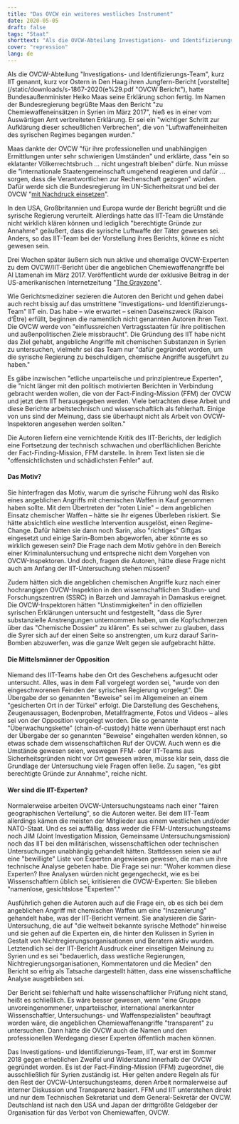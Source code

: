 ```yaml
---
title: "Das OVCW ein weiteres westliches Instrument"
date: 2020-05-05
draft: false
tags: "Staat"
shorttext: "Als die OVCW-Abteilung Investigations- und Identifizierungs-Team, kurz vor Ostern in Den Haag ihren Jungfern-Bericht vorstellte, hatte Troll Maas seine Erklärung schon fertig."
cover: "repression"
lang: de
---
```


Als die OVCW-Abteilung "Investigations- und Identifizierungs-Team", kurz IIT genannt, kurz vor Ostern in Den Haag ihren Jungfern-Bericht [vorstellte](/static/downloads/s-1867-2020(e%29.pdf "OVCW Bericht"), hatte Bundesaußenminister Heiko Maas seine Erklärung schon fertig. Im Namen der Bundesregierung begrüßte Maas den Bericht "zu Chemiewaffeneinsätzen in Syrien im März 2017", hieß es in einer vom Auswärtigen Amt verbreiteten Erklärung. Er sei ein "wichtiger Schritt zur Aufklärung dieser scheußlichen Verbrechen", die von "Luftwaffeneinheiten des syrischen Regimes begangen wurden."

Maas dankte der OVCW "für ihre professionellen und unabhängigen Ermittlungen unter sehr schwierigen Umständen" und erklärte, dass "ein so eklatanter Völkerrechtsbruch … nicht ungestraft bleiben" dürfe. Nun müsse die "internationale Staatengemeinschaft umgehend reagieren und dafür … sorgen, dass die Verantwortlichen zur Rechenschaft gezogen" würden. Dafür werde sich die Bundesregierung im UN-Sicherheitsrat und bei der OVCW "[mit Nachdruck einsetzen](https://www.auswaertiges-amt.de/de/newsroom/maas-ovcw-syrien/2331734 "Außenminister Maas zur Veröffentlichung des ersten Ermittlungsberichts des OVCW-Attributionsteams zu Chemiewaffeneinsätzen in Syrien")".

In den USA, Großbritannien und Europa wurde der Bericht begrüßt und die syrische Regierung verurteilt. Allerdings hatte das IIT-Team die Umstände nicht wirklich klären können und lediglich "berechtigte Gründe zur Annahme" geäußert, dass die syrische Luftwaffe der Täter gewesen sei. Anders, so das IIT-Team bei der Vorstellung ihres Berichts, könne es nicht gewesen sein.

Drei Wochen später äußern sich nun aktive und ehemalige OVCW-Experten zu dem OVCW/IIT-Bericht über die angeblichen Chemiewaffenangriffe bei Al Ltamenah im März 2017. Veröffentlicht wurde der exklusive Beitrag in der US-amerikanischen Internetzeitung "[The Grayzone](https://thegrayzone.com/2020/04/28/opcw-insiders-ltamenah-chemical-weapons-report/ "Exclusive: OPCW insiders slam ‘compromised’ new Syria chemical weapons probe")".

Wie Gerichtsmediziner sezieren die Autoren den Bericht und gehen dabei auch recht bissig auf das umstrittene "Investigations- und Identifizierungs-Team" IIT ein. Das habe – wie erwartet – seinen Daseinszweck (Raison d‘Être) erfüllt, beginnen die namentlich nicht genannten Autoren ihren Text. Die OVCW werde von "einflussreichen Vertragsstaaten für ihre politischen und außenpolitischen Ziele missbraucht". Die Gründung des IIT habe nicht das Ziel gehabt, angebliche Angriffe mit chemischen Substanzen in Syrien zu untersuchen, vielmehr sei das Team nur "dafür gegründet worden, um die syrische Regierung zu beschuldigen, chemische Angriffe ausgeführt zu haben."

Es gäbe inzwischen "etliche unparteiische und prinzipientreue Experten", die "nicht länger mit den politisch motivierten Berichten in Verbindung gebracht werden wollen, die von der Fact-Finding-Mission (FFM) der OVCW und jetzt dem IIT herausgegeben werden. Viele betrachten diese Arbeit und diese Berichte arbeitstechnisch und wissenschaftlich als fehlerhaft. Einige von uns sind der Meinung, dass sie überhaupt nicht als Arbeit von OVCW-Inspektoren angesehen werden sollten."

Die Autoren liefern eine vernichtende Kritik des IIT-Berichts, der lediglich eine Fortsetzung der technisch schwachen und oberflächlichen Berichte der Fact-Finding-Mission, FFM darstelle. In ihrem Text listen sie die "offensichtlichsten und schädlichsten Fehler" auf.

#### Das Motiv?

Sie hinterfragen das Motiv, warum die syrische Führung wohl das Risiko eines angeblichen Angriffs mit chemischen Waffen in Kauf genommen haben sollte. Mit dem Übertreten der "roten Linie" – dem angeblichen Einsatz chemischer Waffen – hätte sie ihr eigenes Überleben riskiert. Sie hätte absichtlich eine westliche Intervention ausgelöst, einen Regime-Change. Dafür hätten sie dann noch Sarin, also "richtiges" Giftgas eingesetzt und einige Sarin-Bomben abgeworfen, aber könnte es so wirklich gewesen sein? Die Frage nach dem Motiv gehöre in den Bereich einer Kriminaluntersuchung und entspreche nicht dem Vorgehen von OVCW-Inspektoren. Und doch, fragen die Autoren, hätte diese Frage nicht auch am Anfang der IIT-Untersuchung stehen müssen?

Zudem hätten sich die angeblichen chemischen Angriffe kurz nach einer hochrangigen OVCW-Inspektion in den wissenschaftlichen Studien- und Forschungszentren (SSRC) in Barzeh und Jamrayah in Damaskus ereignet. Die OVCW-Inspektoren hätten "Unstimmigkeiten" in den offiziellen syrischen Erklärungen untersucht und festgestellt, "dass die Syrer substanzielle Anstrengungen unternommen haben, um die Kopfschmerzen über das "Chemische Dossier" zu klären". Es sei schwer zu glauben, dass die Syrer sich auf der einen Seite so anstrengten, um kurz darauf Sarin-Bomben abzuwerfen, was die ganze Welt gegen sie aufgebracht hätte.

#### Die Mittelsmänner der Opposition

Niemand des IIT-Teams habe den Ort des Geschehens aufgesucht oder untersucht. Alles, was in dem Fall vorgelegt worden sei, "wurde von den eingeschworenen Feinden der syrischen Regierung vorgelegt". Die Übergabe der so genannten "Beweise" sei im Allgemeinen an einem "gesicherten Ort in der Türkei" erfolgt. Die Darstellung des Geschehens, Zeugenaussagen, Bodenproben, Metallfragmente, Fotos und Videos – alles sei von der Opposition vorgelegt worden. Die so genannte "Überwachungskette" (chain-of-custody) hätte wenn überhaupt erst nach der Übergabe der so genannten "Beweise" eingehalten werden können, so etwas schade dem wissenschaftlichen Ruf der OVCW. Auch wenn es die Umstände gewesen seien, weswegen FFM- oder IIT-Teams aus Sicherheitsgründen nicht vor Ort gewesen wären, müsse klar sein, dass die Grundlage der Untersuchung viele Fragen offen ließe. Zu sagen, "es gibt berechtigte Gründe zur Annahme", reiche nicht.

#### Wer sind die IIT-Experten?

Normalerweise arbeiten OVCW-Untersuchungsteams nach einer "fairen geographischen Verteilung", so die Autoren weiter. Bei dem IIT-Team allerdings kämen die meisten der Mitglieder aus einem westlichen und/oder NATO-Staat. Und es sei auffällig, dass weder die FFM-Untersuchungsteams noch JIM (Joint Investigation Mission, Gemeinsame Untersuchungsmission) noch das IIT bei den militärischen, wissenschaftlichen oder technischen Untersuchungen unabhängig gehandelt hätten. Stattdessen seien sie auf eine "bewilligte" Liste von Experten angewiesen gewesen, die man um ihre technische Analyse gebeten habe. Die Frage sei nur: "Woher kommen diese Experten? Ihre Analysen würden nicht gegengecheckt, wie es bei Wissenschaftlern üblich sei, kritisieren die OVCW-Experten: Sie blieben "namenlose, gesichtslose "Experten"."

Ausführlich gehen die Autoren auch auf die Frage ein, ob es sich bei dem angeblichen Angriff mit chemischen Waffen um eine "Inszenierung" gehandelt habe, was der IIT-Bericht verneint. Sie analysieren die Sarin-Untersuchung, die auf "die weltweit bekannte syrische Methode" hinweise und sie gehen auf die Experten ein, die hinter den Kulissen in Syrien in Gestalt von Nichtregierungsorganisationen und Beratern aktiv wurden. Letztendlich sei der IIT-Bericht Ausdruck einer einseitigen Meinung zu Syrien und es sei "bedauerlich, dass westliche Regierungen, Nichtregierungsorganisationen, Kommentatoren und die Medien" den Bericht so eifrig als Tatsache dargestellt hätten, dass eine wissenschaftliche Analyse ausgeblieben sei.

Der Bericht sei fehlerhaft und halte wissenschaftlicher Prüfung nicht stand, heißt es schließlich. Es wäre besser gewesen, wenn "eine Gruppe unvoreingenommener, unparteiischer, international anerkannter Wissenschaftler, Untersuchungs- und Waffenspezialisten" beauftragt worden wäre, die angeblichen Chemiewaffenangriffe "transparent" zu untersuchen. Dann hätte die OVCW auch die Namen und den professionellen Werdegang dieser Experten öffentlich machen können.

Das Investigations- und Identifizierungs-Team, IIT, war erst im Sommer 2018 gegen erheblichen Zweifel und Widerstand innerhalb der OVCW gegründet worden. Es ist der Fact-Finding-Mission (FFM) zugeordnet, die ausschließlich für Syrien zuständig ist. Hier gelten andere Regeln als für den Rest der OVCW-Untersuchungsteams, deren Arbeit normalerweise auf interner Diskussion und Transparenz basiert. FFM und IIT unterstehen direkt und nur dem Technischen Sekretariat und dem General-Sekretär der OVCW. Deutschland ist nach den USA und Japan der drittgrößte Geldgeber der Organisation für das Verbot von Chemiewaffen, OVCW.

